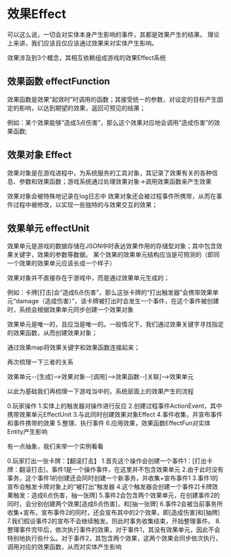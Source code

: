 # 效果Effect

可以这么说，一切会对实体本身产生影响的事件，其都是效果产生的结果。
理论上来讲，我们应该且仅应该通过效果来对实体产生影响。

效果涉及到3个概念，其相互依赖组成游戏的效果Effect系统

## 效果函数 effectFunction

效果函数是效果“起效时”时调用的函数；其接受统一的参数，对设定的目标产生固定的影响，以达到期望的效果，返回可预见的结果；

例如：某个效果能够“造成3点伤害”，那么这个效果对应地会调用“造成伤害”的效果函数;

## 效果对象 Effect

效果对象是在游戏进程中，为系统服务的工具对象，其记录了效果有关的各种信息、参数和效果函数；游戏系统通过处理效果对象→调用效果函数来产生效果

效果对象会被特殊地记录在log日志中
效果对象还会被过程事件所携带，从而在事件过程中被修改，以实现一些独特的与效果交互的效果；

## 效果单元 effectUnit

效果单元是游戏的数据存储在JSON中时表达效果作用的存储型对象；其中包含效果关键字，效果的参数等数据。
某个效果的效果单元结构应当是可预测的（即同一个效果的效果单元应该长成一个样子）

效果对象并不直接存在于游戏中，而是通过效果单元生成的；

例如：卡牌[打击]会“造成6点伤害”，那么这张卡牌的“打出触发器”会携带效果单元“damage（造成伤害）”，该卡牌被打出时会发生一个事件，在这个事件被创建时，系统会根据效果单元同步创建一个效果对象

效果单元是唯一的，且应当是唯一的。一般情况下，我们通过效果关键字寻找指定的效果函数，从而创建效果对象；

通过效果map将效果关键字和效果函数连接起来；

再次梳理一下三者的关系

效果单元--[生成]-->效果对象--[调用]-->效果函数--[关联]-->效果单元

以此为基础我们再梳理一下游戏当中的，系统层面上的效果产生的流程

0.玩家操作
1.实体上的触发器对操作进行反应
2.创建过程事件ActionEvent，其中携带效果单元EffectUnit
3.与此同时创建效果对象Effect
4.事件收集，并宣布事件和事件携带的效果
5.整理、执行事件
6.应用效果，效果函数EffectFun对实体Entity产生影响

有一点抽象，我们来举一个实例看看

0.玩家打出一张卡牌：【翻滚打击】
1.首先这个操作会创建一个事件1：[打出卡牌：翻滚打击]，事件1是一个操作事件，在这里并不包含效果单元
2.由于此时没有事务，这个事件1的创建还会同时创建一个新事务，并收集+宣布事件1
3.事件1的宣布会触发卡牌对象上的“被打出”触发器
4.这个触发器会创建一个事件2[卡牌效果触发：造成6点伤害，抽一张牌]
5.事件2会包含两个效果单元，在创建事件2的同时，会分别创建两个效果[造成6点伤害]，和[抽一张牌]
6.事件2会被当前事务所收集+宣布，宣布事件2的同时，还会宣布其中的2个效果，即[造成伤害]和[抽牌]
7.我们假设事件2的宣布不会继续触发。则此时事务收集结束，开始整理事件。
8.整理事件完毕后，依次执行事件的效果，对于事件1，其没有效果单元，因此不会特别地执行些什么。对于事件2，其包含两个效果，这两个效果会同步依次执行，调用对应的效果函数，从而对实体产生影响